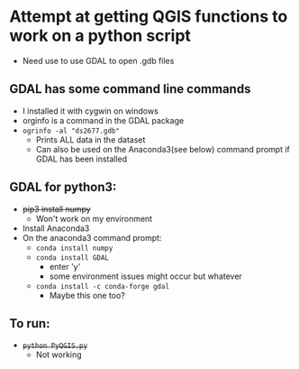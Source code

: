 
# Attempt at getting QGIS functions to work on a python script
- Need use to use GDAL to open .gdb files

## GDAL has some command line commands
  - I installed it with cygwin on windows
  - orginfo is a command in the GDAL package
  - ```ogrinfo -al "ds2677.gdb" ```
    - Prints ALL data in the dataset
    - Can also be used on the Anaconda3(see below) command prompt if GDAL has been installed

## GDAL for python3:
- ~~pip3 install numpy~~
  - Won't work on my environment
- Install Anaconda3
- On the anaconda3 command prompt:
  - ```conda install numpy```
  - ```conda install GDAL```
    - enter 'y'
    - some environment issues might occur but whatever
  - ```conda install -c conda-forge gdal```
    - Maybe this one too?
## To run:
- ~~```python PyQGIS.py```~~
  - Not working
